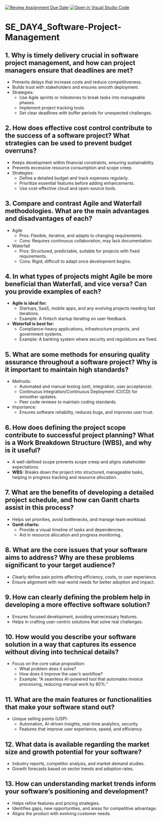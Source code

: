 [![Review Assignment Due Date](https://classroom.github.com/assets/deadline-readme-button-22041afd0340ce965d47ae6ef1cefeee28c7c493a6346c4f15d667ab976d596c.svg)](https://classroom.github.com/a/9pw6JKcu)
[![Open in Visual Studio Code](https://classroom.github.com/assets/open-in-vscode-2e0aaae1b6195c2367325f4f02e2d04e9abb55f0b24a779b69b11b9e10269abc.svg)](https://classroom.github.com/online_ide?assignment_repo_id=18521283&assignment_repo_type=AssignmentRepo)
# SE_DAY4_Software-Project-Management
## 1. Why is timely delivery crucial in software project management, and how can project managers ensure that deadlines are met?  
- Prevents delays that increase costs and reduce competitiveness.  
- Builds trust with stakeholders and ensures smooth deployment.  
- Strategies:  
  - Use Agile sprints or milestones to break tasks into manageable phases.  
  - Implement project tracking tools.  
  - Set clear deadlines with buffer periods for unexpected challenges.  

## 2. How does effective cost control contribute to the success of a software project? What strategies can be used to prevent budget overruns?  
- Keeps development within financial constraints, ensuring sustainability.  
- Prevents excessive resource consumption and scope creep.  
- Strategies:  
  - Define a detailed budget and track expenses regularly.  
  - Prioritize essential features before adding enhancements.  
  - Use cost-effective cloud and open-source tools.  

## 3. Compare and contrast Agile and Waterfall methodologies. What are the main advantages and disadvantages of each?  
- Agile
  - Pros: Flexible, iterative, and adapts to changing requirements.  
  - Cons: Requires continuous collaboration, may lack documentation.  
- Waterfall  
  - Pros: Structured, predictable, suitable for projects with fixed requirements.  
  - Cons: Rigid, difficult to adapt once development begins.  

## 4. In what types of projects might Agile be more beneficial than Waterfall, and vice versa? Can you provide examples of each?  
- **Agile is ideal for:**  
  - Startups, SaaS, mobile apps, and any evolving projects needing fast iterations.  
  - Example: A fintech startup iterating on user feedback.  
- **Waterfall is best for:**  
  - Compliance-heavy applications, infrastructure projects, and government systems.  
  - Example: A banking system where security and regulations are fixed.  

## 5. What are some methods for ensuring quality assurance throughout a software project? Why is it important to maintain high standards?  
- Methods:  
  - Automated and manual testing (unit, integration, user acceptance).  
  - Continuous Integration/Continuous Deployment (CI/CD) for smoother updates.  
  - Peer code reviews to maintain coding standards.  
- Importance:  
  - Ensures software reliability, reduces bugs, and improves user trust.  

## 6. How does defining the project scope contribute to successful project planning? What is a Work Breakdown Structure (WBS), and why is it useful?  
- A well-defined scope prevents scope creep and aligns stakeholder expectations.  
- **WBS:** Breaks down the project into structured, manageable tasks, helping in progress tracking and resource allocation.  

## 7. What are the benefits of developing a detailed project schedule, and how can Gantt charts assist in this process?  
- Helps set priorities, avoid bottlenecks, and manage team workload.  
- **Gantt charts:**  
  - Provide a visual timeline of tasks and dependencies.  
  - Aid in resource allocation and progress monitoring.  

## 8. What are the core issues that your software aims to address? Why are these problems significant to your target audience?  
- Clearly define pain points affecting efficiency, costs, or user experience.  
- Ensure alignment with real-world needs for better adoption and impact.  

## 9. How can clearly defining the problem help in developing a more effective software solution?  
- Ensures focused development, avoiding unnecessary features.  
- Helps in crafting user-centric solutions that solve real challenges.  

## 10. How would you describe your software solution in a way that captures its essence without diving into technical details?  
- Focus on the core value proposition:  
  - What problem does it solve?  
  - How does it improve the user’s workflow?  
  - Example: “A seamless AI-powered tool that automates invoice processing, reducing manual work by 80%.”  

## 11. What are the main features or functionalities that make your software stand out?  
- Unique selling points (USP):  
  - Automation, AI-driven insights, real-time analytics, security.  
  - Features that improve user experience, speed, and efficiency.  

## 12. What data is available regarding the market size and growth potential for your software?  
- Industry reports, competitor analysis, and market demand studies.  
- Growth forecasts based on sector trends and adoption rates.  

## 13. How can understanding market trends inform your software’s positioning and development?  
- Helps refine features and pricing strategies.  
- Identifies gaps, new opportunities, and areas for competitive advantage.  
- Aligns the product with evolving customer needs.  
